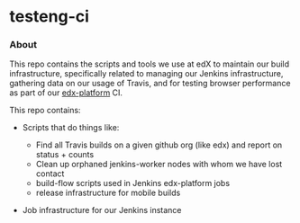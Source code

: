 # testeng-ci

### About

This repo contains the scripts and tools we use at edX to maintain our build infrastructure, specifically related to managing our Jenkins infrastructure, gathering data on our usage of Travis, and for testing browser performance as part of our [edx-platform](https://github.com/edx/edx-platform) CI.

This repo contains:

* Scripts that do things like:
	* Find all Travis builds on a given github org (like edx) and report on status + counts
	* Clean up orphaned jenkins-worker nodes with whom we have lost contact
	* build-flow scripts used in Jenkins edx-platform jobs
	* release infrastructure for mobile builds

* Job infrastructure for our Jenkins instance
